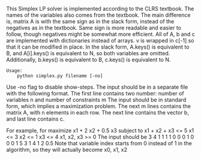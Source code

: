 This Simplex LP solver is implemented according to the CLRS textbook.
The names of the variables also comes from the textbook. 
The main difference is, matrix A is with the same sign as in the slack form, instead of the negatives as
in the textbook. Same sign is more readable and easier to follow, though negatives might be somewhat more efficient.
All of A, b and c are implemented with dictionaries instead of arrays.
v is wrapped in c[-1] so that it can be modified in place.
In the slack form, A.keys() is equivalent to B, and A[i].keys() is equivalent to N, so both variables are
omitted. Additionally, b.keys() is equivalent to B, c.keys() is equivalent to N.

```
Usage:
    python simplex.py filename [-no]
```
Use -no flag to disable show-steps.
The input should be in a separate file with the following format.
The first line contains two number: number of variables n and number of constraints m
The input should be in standard form, which implies a maximization problem.
The next m lines contains the matrix A, with n elements in each row.
The next line contains the vector b, and last line contains c.

For example, for maximize  x1 + 2 x2 + 0.5 x3
               subject to  x1 + x2 + x3 <= 5
                           x1 <= 3
                           x2 <= 1
                           x3 <= 4
                           x1, x2, x3 >= 0
The input should be
3 4
1 1 1
1 0 0
0 1 0
0 0 1
5 3 1 4
1 2 0.5
Note that variable index starts from 0 instead of 1 in the algorithm, so they will actually become x0, x1, x2
